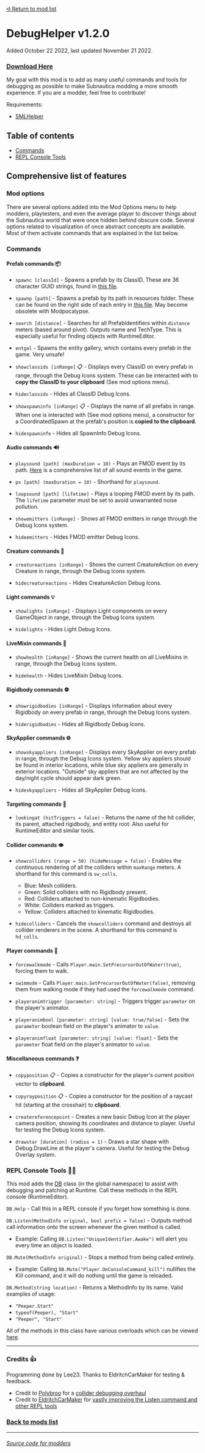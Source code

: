 [ᐊ Return to mod list](https://github.com/LeeTwentyThree/Lee23-SubnauticaMods/blob/main/Downloads/DownloadPages/ModDownloads-Subnautica.md)
# DebugHelper v1.2.0

Added October 22 2022, last updated November 21 2022.

### [Download Here](https://github.com/LeeTwentyThree/Lee23-SubnauticaMods/raw/main/Downloads/DebugHelper.zip)

My goal with this mod is to add as many useful commands and tools for debugging as possible to make Subnautica modding a more smooth experience. If you are a modder, feel free to contribute!

Requirements:
- [SMLHelper](https://www.nexusmods.com/subnautica/mods/113)

## Table of contents
- [Commands](https://github.com/LeeTwentyThree/Lee23-SubnauticaMods/blob/main/Downloads/DownloadPages/DebugHelper.md#commands)
- [REPL Console Tools](https://github.com/LeeTwentyThree/Lee23-SubnauticaMods/blob/main/Downloads/DownloadPages/DebugHelper.md#repl-console-tools)

## Comprehensive list of features
### Mod options
There are several options added into the Mod Options menu to help modders, playtesters, and even the average player to discover things about the Subnautica world that were once hidden behind obscure code. Several options related to visualization of once abstract concepts are available. Most of them activate commands that are explained in the list below.
### Commands
#### Prefab commands 📦
- `spawnc [classId]` - Spawns a prefab by its ClassID. These are 36 character GUID strings, found in [this file](https://github.com/LeeTwentyThree/Lee23-SubnauticaMods/blob/main/Resources/SN1-PrefabPaths.json).

- `spawnp [path]` - Spawns a prefab by its path in resources folder. These can be found on the right side of each entry in [this file](https://github.com/LeeTwentyThree/Lee23-SubnauticaMods/blob/main/Resources/SN1-PrefabPaths.json). May become obsolete with Modpocalypse.

- `search [distance]` - Searches for all PrefabIdentifiers within `distance` meters (based around pivot). Outputs name and TechType. This is especially useful for finding objects with RuntimeEditor.

- `entgal` - Spawns the entity gallery, which contains every prefab in the game. Very unsafe!

- `showclassids [inRange]` 📋 - Displays every ClassID on every prefab in range, through the Debug Icons system. These can be interacted with to **copy the ClassID to your clipboard** (See mod options menu).

- `hideclassids` - Hides all ClassID Debug Icons.

- `showspawninfo [inRange]` 📋 - Displays the name of all prefabs in range. When one is interacted with (See mod options menu), a constructor for a CoordinatedSpawn at the prefab's position is **copied to the clipboard**. 

- `hidespawninfo` - Hides all SpawnInfo Debug Icons.

#### Audio commands 🔊
- `playsound [path] (maxDuration = 10)` - Plays an FMOD event by its path. [Here](https://github.com/LeeTwentyThree/Lee23-SubnauticaMods/blob/main/Resources/SN1-FMODEvents.txt) is a comprehensive list of all sound events in the game.

- `ps [path] (maxDuration = 10)` - Shorthand for `playsound`.

- `loopsound [path] [lifetime]` - Plays a looping FMOD event by its path. The `lifetime` parameter must be set to avoid unwarranted noise pollution.

- `showemitters [inRange]` - Shows all FMOD emitters in range through the Debug Icons system.

- `hideemitters` - Hides FMOD emitter Debug Icons.

#### Creature commands 🐌
- `creatureactions [inRange]` - Shows the current CreatureAction on every Creature in range, through the Debug Icons system.

- `hidecreatureactions` - Hides CreatureAction Debug Icons.

#### Light commands 💡
- `showlights [inRange]` - Displays Light components on every GameObject in range, through the Debug Icons system.

- `hidelights` - Hides Light Debug Icons.

#### LiveMixin commands 💉
- `showhealth [inRange]` - Shows the current health on all LiveMixins in range, through the Debug Icons system.

- `hidehealth` - Hides LiveMixin Debug Icons.

#### Rigidbody commands ⚽
- `showrigidbodies [inRange]` - Displays information about every Rigidbody on every prefab in range, through the Debug Icons system.

- `hiderigidbodies` - Hides all Rigidbody Debug Icons.

#### SkyApplier commands 🌐
- `showskyappliers [inRange]` - Displays every SkyApplier on every prefab in range, through the Debug Icons system. Yellow sky appliers should be found in interior locations, while blue sky appliers are generally in exterior locations. "Outside" sky appliers that are not affected by the day/night cycle should appear dark green.

- `hideskyappliers` - Hides all SkyApplier Debug Icons.

#### Targeting commands 🎯
- `lookingat (hitTriggers = false)` - Returns the name of the hit collider, its parent, attached rigidbody, and entity root. Also useful for RuntimeEditor and similar tools.

#### Collider commands 👁
- `showcolliders (range = 50) (hideMessage = false)` - Enables the continuous rendering of all the colliders within `maxRange` meters. A shorthand for this command is `sw_colls`.
  - Blue: Mesh colliders.
  - Green: Solid colliders with no Rigidbody present.
  - Red: Colliders attached to non-kinematic Rigidbodies.
  - White: Colliders marked as triggers.
  - Yellow: Colliders attached to kinematic Rigidbodies.

- `hidecolliders` - Cancels the `showcolliders` command and destroys all collider renderers in the scene. A shorthand for this command is `hd_colls`.

#### Player commands 🤿
- `forcewalkmode` - Calls `Player.main.SetPrecursorOutOfWater(true)`, forcing them to walk.

- `swimmode` - Calls `Player.main.SetPrecursorOutOfWater(false)`, removing them from walking mode if they had used the `forcewalkmode` command.

- `playeranimtrigger [parameter: string]` - Triggers trigger `parameter` on the player's animator.

- `playeranimbool [parameter: string] [value: true/false]` - Sets the `parameter` boolean field on the player's animator to `value`.

- `playeranimfloat [parameter: string] [value: float]` - Sets the `parameter` float field on the player's animator to `value`.

#### Miscellaneous commands ❓
- `copyposition` 📋 - Copies a constructor for the player's current position vector to **clipboard**.

- `copyrayposition` 📋 - Copies a constructor for the position of a raycast hit (starting at the crosshair) to **clipboard**.

- `createreferencepoint` - Creates a new basic Debug Icon at the player camera position, showing its coordinates and distance to player. Useful for testing the Debug Icons system.

- `drawstar [duration] (radius = 1)` - Draws a star shape with Debug.DrawLine at the player's camera. Useful for testing the Debug Overlay system.

### REPL Console Tools 👨‍💻
This mod adds the [DB](https://github.com/LeeTwentyThree/Lee23-SubnauticaMods/blob/main/DebugHelper/DebugHelper/DB.cs) class (in the global namespace) to assist with debugging and patching at Runtime. Call these methods in the REPL console (RuntimeEditor).

`DB.Help` - Call this in a REPL console if you forget how something is done.

`DB.Listen(MethodInfo original, bool prefix = false)` - Outputs method call information onto the screen whenever the given method is called.
- Example: Calling `DB.Listen("UniqueIdentifier.Awake")` will alert you every time an object is loaded.

`DB.Mute(MethodInfo original)` - Stops a method from being called entirely.
  - Example: Calling `DB.Mute("Player.OnConsoleCommand_kill")` nullifies the Kill command, and it will do nothing until the game is reloaded.

`DB.Method(string location)` - Returns a MethodInfo by its name. Valid examples of usage:
  - `"Peeper.Start"`
  - `typeof(Peeper), "Start"`
  - `"Peeper", "Start"`

All of the methods in this class have various overloads which can be viewed [here](https://github.com/LeeTwentyThree/Lee23-SubnauticaMods/blob/main/DebugHelper/DebugHelper/DB.cs).

---

### Credits 👍

Programming done by Lee23. Thanks to EldritchCarMaker for testing & feedback.
- Credit to [Polybroo](https://github.com/Polybroo) for a [collider debugging overhaul](https://github.com/LeeTwentyThree/Lee23-SubnauticaMods/pull/1)
- Credit to [EldritchCarMaker](https://github.com/EldritchCarMaker) for [vastly improving the Listen command and other REPL tools](https://github.com/LeeTwentyThree/Lee23-SubnauticaMods/pull/2)

### [Back to mods list](https://github.com/LeeTwentyThree/Lee23-SubnauticaMods/blob/main/Downloads/DownloadPages/ModDownloads-Subnautica.md)

---

###### [Source code for modders](https://github.com/LeeTwentyThree/Lee23-SubnauticaMods/tree/main/DebugHelper)
